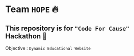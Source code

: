 # Team `HOPE` 🔥
## This repository is for `"Code For Cause"` Hackathon 🚀

Objective : `Dynamic Educational Website`
